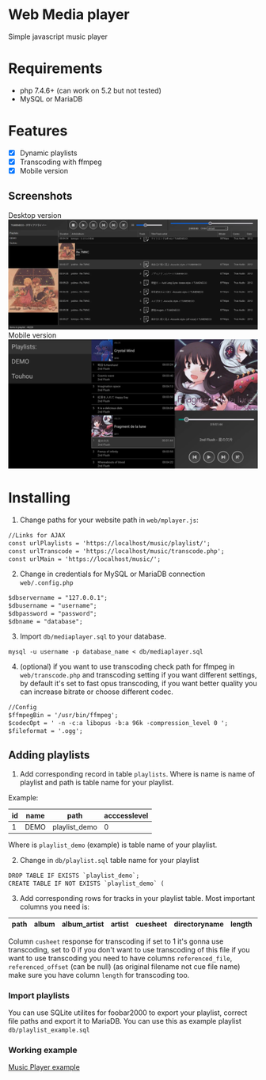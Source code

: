 # Web Media player
Simple javascript music player
# Requirements
- php 7.4.6+ (can work on 5.2 but not tested)
- MySQL or MariaDB
# Features
- [x] Dynamic playlists
- [x] Transcoding with ffmpeg
- [x] Mobile version
## Screenshots
Desktop version
![Desktop](./demo.webp)
Mobile version
![Mobile](./demo_mobile.webp)
# Installing
1. Change paths for your website path in `web/mplayer.js`:
```
//Links for AJAX
const urlPlaylists = 'https://localhost/music/playlist/';
const urlTranscode = 'https://localhost/music/transcode.php';
const urlMain = 'https://localhost/music/';
```
2. Change in credentials  for MySQL or MariaDB connection `web/.config.php`
```
$dbservername = "127.0.0.1";
$dbusername = "username";
$dbpassword = "password";
$dbname = "database";
```
3. Import `db/mediaplayer.sql` to your database.
```
mysql -u username -p database_name < db/mediaplayer.sql
```
4. (optional) if you want to use transcoding check path for ffmpeg in `web/transcode.php` and transcoding setting if you want different settings, by default it's set to fast opus transcoding, if you want better quality you can increase bitrate or choose different codec.
```
//Config
$ffmpegBin = '/usr/bin/ffmpeg';
$codecOpt = ' -n -c:a libopus -b:a 96k -compression_level 0 ';
$fileformat = '.ogg'; 
```
## Adding playlists
1. Add corresponding record in table `playlists`. Where is name is name of playlist and path is table name for your playlist.

Example:

| id | name | path | acccesslevel |
| --- | --- | --- | --- |
| 1 | DEMO | playlist_demo | 0 |

Where is `playlist_demo` (example) is table name of your playlist.

2. Change in `db/playlist.sql` table name for your playlist 
```
DROP TABLE IF EXISTS `playlist_demo`;
CREATE TABLE IF NOT EXISTS `playlist_demo` (
```
3. Add corresponding rows for tracks in your playlist table. Most important columns you need is:

| path | album | album_artist | artist | cuesheet | directoryname | length | title | path |
| --- | --- | --- | --- | --- | --- | --- | --- | --- | 

Column `cusheet` response for transcoding if set to 1 it's gonna use transcoding, set to 0 if you don't want to use transcoding of this file
if you want to use transcoding you need to have columns `referenced_file`, `referenced_offset` (can be null) (as original filename not cue file name) make sure you have column `length` for transcoding too.

### Import playlists
You can use SQLite utilites for foobar2000 to export your playlist, correct file paths and export it to MariaDB.
You can use this as example playlist `db/playlist_example.sql`
### Working example
[Music Player example](https://neonsoftsol.com/musicplayer/)
